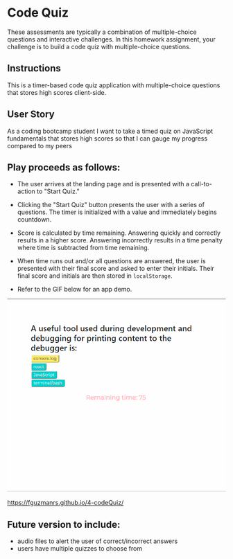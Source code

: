 # Code Quiz

These assessments are typically a combination of multiple-choice questions and interactive challenges. In this homework assignment, your challenge is to build a code quiz with multiple-choice questions.


## Instructions

This is a timer-based code quiz application with multiple-choice questions that stores high scores client-side. 

## User Story
As a coding bootcamp student
I want to take a timed quiz on JavaScript fundamentals that stores high scores
so that I can gauge my progress compared to my peers

## Play proceeds as follows:

  * The user arrives at the landing page and is presented with a call-to-action to "Start Quiz." 

  * Clicking the "Start Quiz" button presents the user with a series of questions. The timer is initialized with a value and immediately begins countdown.

  * Score is calculated by time remaining. Answering quickly and correctly results in a higher score. Answering incorrectly results in a time penalty where time is subtracted from time remaining.

  * When time runs out and/or all questions are answered, the user is presented with their final score and asked to enter their initials. Their final score and initials are then stored in `localStorage`.

* Refer to the GIF below for an app demo.

![Code Quiz Demo](assets/4-codeQuiz-GIF.gif)

https://fguzmanrs.github.io/4-codeQuiz/

## Future version to include: 

* audio files to alert the user of correct/incorrect answers
* users have multiple quizzes to choose from 
